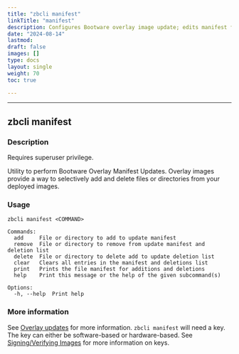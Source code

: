 ```yaml
---
title: "zbcli manifest"
linkTitle: "manifest"
description: Configures Bootware overlay image update; edits manifest files
date: "2024-08-14"
lastmod:
draft: false
images: []
type: docs
layout: single
weight: 70
toc: true

---
```


-----

## zbcli manifest

### Description

Requires superuser privilege.

Utility to perform Bootware Overlay Manifest Updates. Overlay images provide a way to selectively add and delete files or directories from your deployed images.

### Usage

```
zbcli manifest <COMMAND>

Commands:
  add     File or directory to add to update manifest
  remove  File or directory to remove from update manifest and deletion list
  delete  File or directory to delete add to update deletion list
  clear   Clears all entries in the manifest and deletions list
  print   Prints the file manifest for additions and deletions
  help    Print this message or the help of the given subcommand(s)

Options:
  -h, --help  Print help

```

### More information

See [Overlay updates](../../features/overlays) for more information. `zbcli manifest` will need a key. The key can either be software-based or hardware-based. See [Signing/Verifying Images](../../features/signing) for more information on keys.



